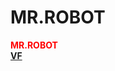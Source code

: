 <head>
<title>MR.ROBOT</title>
</head>
<body>
<h1>MR.ROBOT</h1>
<div style="font-weight:bold;color:#ff0000">MR.ROBOT</div>
<b><a rel="external nofollow" target="_blank" href="https://free-to.github.io/series/mr_robot/vf">VF</a></b><br>
<br/>
</body>
